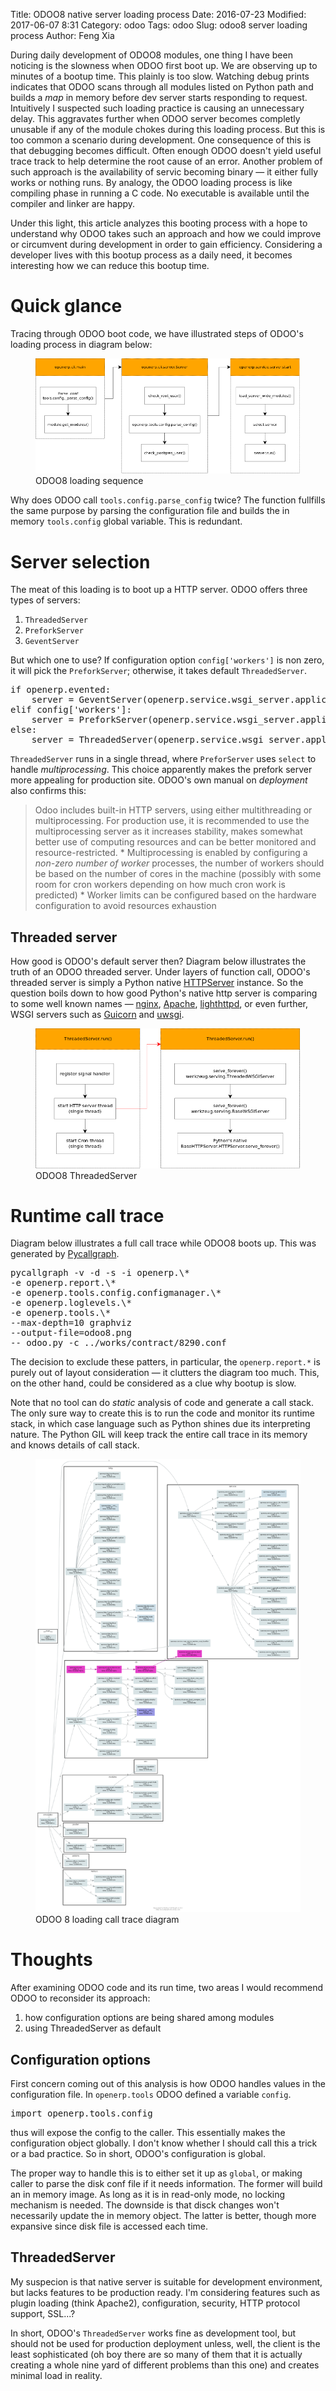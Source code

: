Title: ODOO8 native server loading process
Date: 2016-07-23
Modified: 2017-06-07 8:31
Category: odoo
Tags: odoo
Slug: odoo8 server loading process
Author: Feng Xia

During daily development of ODOO8 modules, one thing I have been
noticing is the slowness when ODOO first boot up.  We are observing up
to minutes of a bootup time. This plainly is too slow.  Watching debug
prints indicates that ODOO scans through all modules listed on Python
path and builds a _map_ in memory before dev server starts responding
to request. Intuitively I suspected such loading practice is causing
an unnecessary delay.  This aggravates further when ODOO server
becomes completly unusable if any of the module chokes during this
loading process. But this is too common a scenario during
development. One consequence of this is that debugging becomes
difficult. Often enough ODOO doesn't yield useful trace track to help
determine the root cause of an error.  Another problem of such
approach is the availability of servic becoming binary &mdash; it
either fully works or nothing runs. By analogy, the ODOO loading
process is like compiling phase in running a C code. No executable is
available until the compiler and linker are happy.

Under this light, this article analyzes this booting process with a
hope to understand why ODOO takes such an approach and how we could
improve or circumvent during development in order to gain
efficiency. Considering a developer lives with this bootup process as
a daily need, it becomes interesting how we can reduce this bootup
time.

# Quick glance

Tracing through ODOO boot code, we have illustrated steps 
of ODOO's loading process in diagram below:

<figure class="row">
  <img class="img-responsive center-block"
       src="/images/odoo8_loading.png" />
  <figcaption>ODOO8 loading sequence</figcaption>
</figure>

Why does ODOO call `tools.config.parse_config` twice? The function
fullfills the same purpose by parsing the configuration file and
builds the in memory `tools.config` global variable. This is redundant.


# Server selection

The meat of this loading is to boot up a HTTP server. ODOO offers
three types of servers:

1. `ThreadedServer`
2. `PreforkServer`
3. `GeventServer`

But which one to use?  If configuration option `config['workers']` is
non zero, it will pick the `PreforkServer`; otherwise, it takes
default `ThreadedServer`.

<pre class="brush:python;">
if openerp.evented:
    server = GeventServer(openerp.service.wsgi_server.application)
elif config['workers']:
    server = PreforkServer(openerp.service.wsgi_server.application)
else:
    server = ThreadedServer(openerp.service.wsgi_server.application)
</pre>

`ThreadedServer` runs in a single thread, where `PreforServer` uses
`select` to handle _multiprocessing_. This choice apparently makes the
prefork server more appealing for production site. ODOO's own manual
on _deployment_ also confirms this:

>Odoo includes built-in HTTP servers, using either multithreading or
>multiprocessing.  For production use, it is recommended to use the
>multiprocessing server as it increases stability, makes somewhat
>better use of computing resources and can be better monitored and
>resource-restricted.  * Multiprocessing is enabled by configuring a
>_non-zero number of worker_ processes, the number of workers should
>be based on the number of cores in the machine (possibly with some
>room for cron workers depending on how much cron work is predicted) *
>Worker limits can be configured based on the hardware configuration
>to avoid resources exhaustion

## Threaded server

How good is ODOO's default server then?  Diagram below illustrates the
truth of an ODOO threaded server.  Under layers of function call,
ODOO's threaded server is simply a Python native [HTTPServer][]
instance. So the question boils down to how good Python's native http server
is comparing to some well known names &mdash; [nginx][],
[Apache][], [lighthttpd][], or even further, WSGI servers such
as [Guicorn][] and [uwsgi][].


[uwsgi]: http://uwsgi-docs.readthedocs.io/en/latest/
[Guicorn]: http://gunicorn.org/
[Apache]: https://httpd.apache.org/
[nginx]: http://nginx.org/
[lighthttpd]: http://www.lighttpd.net/
[HTTPServer]: https://docs.python.org/2/library/basehttpserver.html#BaseHTTPServer.HTTPServer

<figure class="row">
  <img class="img-responsive center-block"
       src="/images/odoo8_server_run.png" />
  <figcaption>ODOO8 ThreadedServer</figcaption>
</figure>


# Runtime call trace

Diagram below illustrates a full
call trace while ODOO8 boots up. This was
generated by [Pycallgraph][].

<pre class="brush:bash;">
pycallgraph -v -d -s -i openerp.\*
-e openerp.report.\*
-e openerp.tools.config.configmanager.\*
-e openerp.loglevels.\*
-e openerp.tools.\*
--max-depth=10 graphviz
--output-file=odoo8.png
-- odoo.py -c ../works/contract/8290.conf
</pre>

The decision to exclude these patters, in particular, the
`openerp.report.*` is purely out of layout consideration &mdash; it
clutters the diagram too much. This, on the other hand, could be
considered as a clue why bootup is slow.

Note that no tool can do _static_ analysis of code and generate a call
stack.  The only sure way to create this is to run the code and
monitor its runtime stack, in which case language such as Python
shines due its interpreting nature.  The Python GIL will keep track
the entire call trace in its memory and knows details of call stack.


[Pycallgraph]: http://pycallgraph.slowchop.com/en/develop/guide/command_line_usage.html
[HTTPServer]: https://docs.python.org/2/library/basehttpserver.html

<figure class="row">
  <img src="/images/odoo8_loading_callgraph.png"
       class="img-responsive center-block"/>
    <figcaption>ODOO 8 loading call trace diagram</figcaption>
</figure>


# Thoughts

After examining ODOO code and its run time, two areas I would
recommend ODOO to reconsider its approach:

1. how configuration options are being shared among modules
2. using ThreadedServer as default


## Configuration options

First concern coming out of this analysis is how ODOO handles
values in the configuration file. In `openerp.tools` ODOO defined
a variable `config`.

<pre class="brush:python;">
import openerp.tools.config
</pre>

thus will expose the config to the caller. This essentially makes
the configuration object globally. I don't know whether I should call
this a trick or a bad practice. So in short, ODOO's configuration
is global.

The proper way to handle this is to either set it up as `global`, or
making caller to parse the disk conf file if it needs information.
The former will build an in memory image. As long as it is in
read-only mode, no locking mechanism is needed. The downside is that
disck changes won't necessarily update the in memory object. The
latter is better, though more expansive since disk file is accessed
each time.


## ThreadedServer

My suspecion is that native server is suitable for development
environment, but lacks features to be production ready. I'm
considering features such as plugin loading (think Apache2),
configuration, security, HTTP protocol support, SSL...?

In short, ODOO's `ThreadedServer` works fine as development tool,
but should not be used for production deployment unless, well,
the client is the least sophisticated (oh boy there are so many
of them that it is actually creating a whole nine yard
of different problems than this one) and creates minimal load
in reality.
